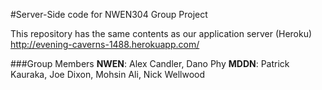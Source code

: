 #Server-Side code for NWEN304 Group Project

This repository has the same contents as our application server (Heroku)
http://evening-caverns-1488.herokuapp.com/

###Group Members
**NWEN**: Alex Candler, Dano Phy
**MDDN**: Patrick Kauraka, Joe Dixon, Mohsin Ali, Nick Wellwood
